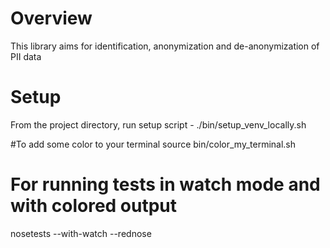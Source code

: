# Overview
This library aims for identification, anonymization and de-anonymization of PII data

# Setup
From the project directory, run setup script - ./bin/setup_venv_locally.sh

#To add some color to your terminal
source bin/color_my_terminal.sh

# For running tests in watch mode and with colored output
nosetests --with-watch --rednose